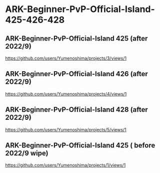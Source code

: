 # ARK-Beginner-PvP-Official-Island-425-426-428

## ARK-Beginner-PvP-Official-Island 425 (after 2022/9)
https://github.com/users/Yumenoshima/projects/3/views/1

## ARK-Beginner-PvP-Official-Island 426 (after 2022/9)
https://github.com/users/Yumenoshima/projects/4/views/1

## ARK-Beginner-PvP-Official-Island 428 (after 2022/9)
https://github.com/users/Yumenoshima/projects/5/views/1


## ARK-Beginner-PvP-Official-Island 425 ( before 2022/9 wipe)
https://github.com/users/Yumenoshima/projects/1/views/1
